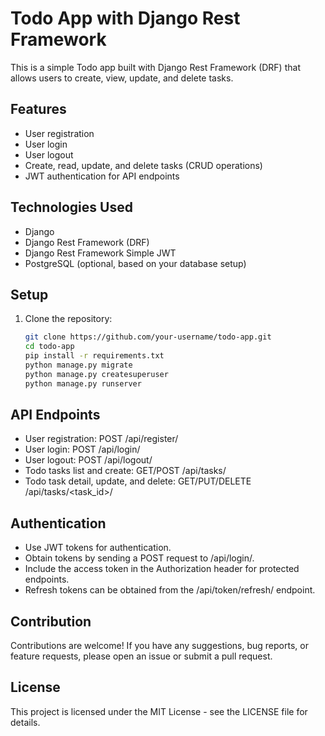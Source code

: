 # Todo App with Django Rest Framework

This is a simple Todo app built with Django Rest Framework (DRF) that allows users to create, view, update, and delete tasks.

## Features

- User registration
- User login
- User logout
- Create, read, update, and delete tasks (CRUD operations)
- JWT authentication for API endpoints

## Technologies Used

- Django
- Django Rest Framework (DRF)
- Django Rest Framework Simple JWT
- PostgreSQL (optional, based on your database setup)

## Setup

1. Clone the repository:

   ```bash
   git clone https://github.com/your-username/todo-app.git
   cd todo-app
   pip install -r requirements.txt
   python manage.py migrate
   python manage.py createsuperuser
   python manage.py runserver
   ```

## API Endpoints
- User registration: POST /api/register/
- User login: POST /api/login/
- User logout: POST /api/logout/
- Todo tasks list and create: GET/POST /api/tasks/
- Todo task detail, update, and delete: GET/PUT/DELETE /api/tasks/<task_id>/
## Authentication
- Use JWT tokens for authentication.
- Obtain tokens by sending a POST request to /api/login/.
- Include the access token in the Authorization header for protected endpoints.
- Refresh tokens can be obtained from the /api/token/refresh/ endpoint.
## Contribution
Contributions are welcome! If you have any suggestions, bug reports, or feature requests, please open an issue or submit a pull request.

## License
This project is licensed under the MIT License - see the LICENSE file for details.



